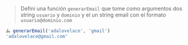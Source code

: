 > Defini una función `generarEmail` que tome como argumentos dos string `usuario` y `dominio` y el un string email con el formato `usuario@dominio.com`
>
```javascript
ム generarEmail('adalovelace', 'gmail')
'adalovelace@gmail.com'
```